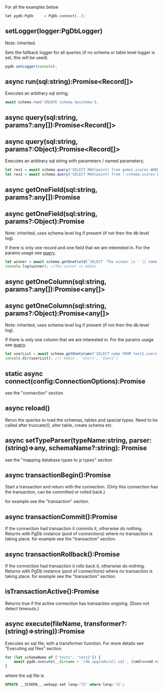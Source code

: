 For all the examples below 
```js
let pgdb:PgDb     = PgDb.connect(..);
```

## setLogger(logger:PgDbLogger) 
Note: inherited.

Sets the fallback logger for all queries (if no schema or table level logger is set, this will be used).
```js
pgdb.setLogger(console);
```

## async run(sql:string):Promise<Record[]>
Executes an arbitrary sql string;
```js
await schema.run('CREATE schema myschema');
```

## async query(sql:string, params?:any[]):Promise<Record[]>
## async query(sql:string, params?:Object):Promise<Record[]>
<a name="query"></a>

Executes an arbitrary sql string with parameters / named parameters;
```js
let res1 = await schema.query('SELECT MAX(point) from game1.scores WHERE name=$1 ', ['player1']);
let res2 = await schema.query('SELECT MAX(point) from !:schema.scores WHERE name=:name ', {schema:'game1', name:'player1'});
```

## async getOneField(sql:string, params?:any[]):Promise<any>
## async getOneField(sql:string, params?:Object):Promise<any>
Note: inherited, uses schema level log if present (if not then the db level log).

If there is only one record and one field that we are interested in. For the params usage see [query](#query).
```js
let winner = await schema.getOneField(`SELECT 'The winner is ' || name FROM test1.users LIMIT 1`);
console.log(winner); //The winner is Admin
```

## async getOneColumn(sql:string, params?:any[]):Promise<any[]>
## async getOneColumn(sql:string, params?:Object):Promise<any[]>
Note: inherited, uses schema level log if present (if not then the db level log).

If there is only one column that we are interested in. For the params usage see [query](#query).
```js
let userList = await schema.getOneColumn('SELECT name FROM test1.users');
console.dir(userList); //['Admin', 'User1', 'User2']
```

## static async connect(config:ConnectionOptions):Promise<PgDb>
see the "connection" section

## async reload()
Rerun the queries to load the schemas, tables and special types.
Need to be called after truncate(!), alter table, create schema etc.

## async setTypeParser(typeName:string, parser:(string)=>any, schemaName?:string): Promise<void>
see the "mapping database types to js types" section
 
## async transactionBegin():Promise<PgDb>
Start a transaction and return with the connection. 
(Only this connection has the transaction, can be committed or rolled back.)

for example see the "transaction" section. 
 
## async transactionCommit():Promise<PgDb>
If the connection had transaction it commits it, otherwise do nothing.
Returns with PgDb instance (pool of connections) where no transaction is taking place.
for example see the "transaction" section. 

## async transactionRollback():Promise<PgDb>
If the connection had transaction it rolls back it, otherwise do nothing.
Returns with PgDb instance (pool of connections) where no transaction is taking place.
for example see the "transaction" section. 

## isTransactionActive():Promise<PgDb>
Returns true if the active connection has transaction ongoing. (Does not detect timeouts.)

## async execute(fileName, transformer?:(string)=>string)):Promise<void>
Executes an sql file, with a transformer function. For more details see "Executing sql files" section.

```js
for (let schemaName of ['test1', 'test2']) {
    await pgdb.execute(__dirname + '/db_upgrade/all.sql', (cmd)=>cmd.replace(/__SCHEMA__/g, '"' + schemaName + '"'));
}
```

where the sql file is
```sql
UPDATE __SCHEMA__.webapp set lang='TS' where lang='JS';
```

